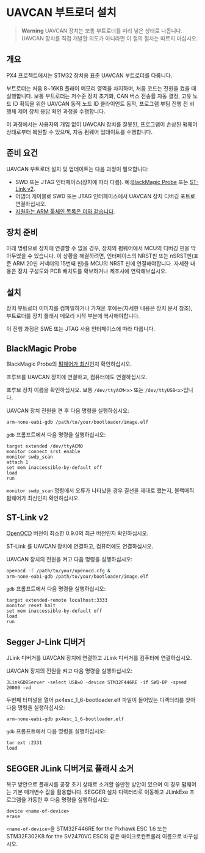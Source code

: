 # UAVCAN 부트로더 설치

> **Warning** UAVCAN 장치는 보통 부트로더를 미리 넣은 상태로 나옵니다. UAVCAN 장치를 직접 개발할 의도가 아니라면 이 절의 절차는 따르지 마십시오.

## 개요

PX4 프로젝트에서는 STM32 장치용 표준 UAVCAN 부트로더를 다룹니다.

부트로더는 처음 8~16KB 플래이 메모리 영역을 차지하며, 처음 코드는 전원을 켰을 때 실행합니다. 보통 부트로더는 저수준 장치 초기화, CAN 버스 전송률 자동 결정, 고유 노드 ID 획득을 위한 UAVCAN 동적 노드 ID 클라이언트 동작, 프로그램 부팅 진행 전 비행체 제어 장치 응답 확인 과정을 수행합니다.

이 과정에서는 사용자의 개입 없이 UAVCAN 장치를 잘못된, 프로그램이 손상된 펌웨어 상태로부터 복원할 수 있으며, 자동 펌웨어 업데이트를 수행합니다.

## 준비 요건

UAVCAN 부트로더 설치 및 업데이트는 다음 과정이 필요합니다:

* SWD 또는 JTAG 인터페이스(장치에 따라 다름). 예:[BlackMagic Probe](https://github.com/blacksphere/blackmagic/wiki) 또는 [ST-Link v2](http://www.st.com/internet/evalboard/product/251168.jsp).
* 어댑터 케이블로 SWD 또는 JTAG 인터페이스에서 UAVCAN 장치 디버깅 포트로 연결하십시오.
* [지원하는 ARM 툴체인 목록은 이와 같습니다](../setup/dev_env.md).

## 장치 준비

아래 명령으로 장치에 연결할 수 없을 경우, 장치의 펌웨어에서 MCU의 디버깅 핀을 막아두었을 수 있습니다. 이 상황을 해결하려면, 인터페이스의 NRST핀 또는 nSRST핀(표준 ARM 20핀 커넥터의 15번째 핀)을 MCU의 NRST 핀에 연결해야합니다. 자세한 내용은 장치 구성도와 PCB 배치도를 확보하거나 제조사에 연락해보십시오.

## 설치

장치 부트로더 이미지를 컴파일하거나 가져온 후에는(자세한 내용은 장치 문서 참조), 부트로더를 장치 플래시 메모리 시작 부분에 복사해야합니다.

이 진행 과정은 SWE 또는 JTAG 사용 인터페이스에 따라 다릅니다.

## BlackMagic Probe

BlackMagic Probe의 [펌웨어가 최신](https://github.com/blacksphere/blackmagic/wiki/Hacking)인지 확인하십시오.

프루브를 UAVCAN 장치에 연결하고, 컴퓨터에도 연결하십시오.

프루브 장치 이름을 확인하십시오. 보통 `/dev/ttyACM<x>` 또는 `/dev/ttyUSB<x>`입니다.

UAVCAN 장치 전원을 켠 후 다음 명령을 실행하십시오:

```sh
arm-none-eabi-gdb /path/to/your/bootloader/image.elf
```

`gdb` 프롬프트에서 다음 명령을 실행하십시오:

```gdb
target extended /dev/ttyACM0
monitor connect_srst enable
monitor swdp_scan
attach 1
set mem inaccessible-by-default off
load
run
```

`monitor swdp_scan` 명령에서 오류가 나타났을 경우 결선을 제대로 했는지, 블랙매직 펌웨어가 최신인지 확인하십시오.

## ST-Link v2

[OpenOCD](http://openocd.org) 버전이 최소한 0.9.0의 최근 버전인지 확인하십시오.

ST-Link 를 UAVCAN 장치에 연결하고, 컴퓨터에도 연결하십시오.

UAVCAN 장치의 전원을 켜고 다음 명령을 실행하십시오:

```sh
openocd -f /path/to/your/openocd.cfg &
arm-none-eabi-gdb /path/to/your/bootloader/image.elf
```

`gdb` 프롬프트에서 다음 명령을 실행하십시오:

```gdb
target extended-remote localhost:3333
monitor reset halt
set mem inaccessible-by-default off
load
run
```

## Segger J-Link 디버거

JLink 디버거를 UAVCAN 장치에 연결하고 JLink 디버거를 컴퓨터에 연결하십시오.

UAVCAN 장치의 전원을 켜고 다음 명령을 실행하십시오:

    JLinkGDBServer -select USB=0 -device STM32F446RE -if SWD-DP -speed 20000 -vd
    

두번째 터미널을 열어 px4esc_1_6-bootloader.elf 파일이 들어있는 디렉터리를 찾아 다음 명령을 실행하십시오:

    arm-none-eabi-gdb px4esc_1_6-bootloader.elf
    

`gdb` 프롬프트에서 다음 명령을 실행하십시오:

    tar ext :2331
    load
    

## SEGGER JLink 디버거로 플래시 소거 

복구 방안으로 플래시를 공장 초기 상태로 소거할 쓸만한 방안이 있으며 이 경우 펌웨어는 기본 매개변수 값을 활용합니다. SEGGER 설치 디렉터리로 이동하고 JLinkExe 프로그램을 가동한 후 다음 명령을 실행하십시오:

    device <name-of-device>
    erase
    

`<name-of-device>`을 STM32F446RE for the Pixhawk ESC 1.6 또는 STM32F302K8 for the SV2470VC ESC와 같은 마이크로컨트롤러 이름으로 바꾸십시오.